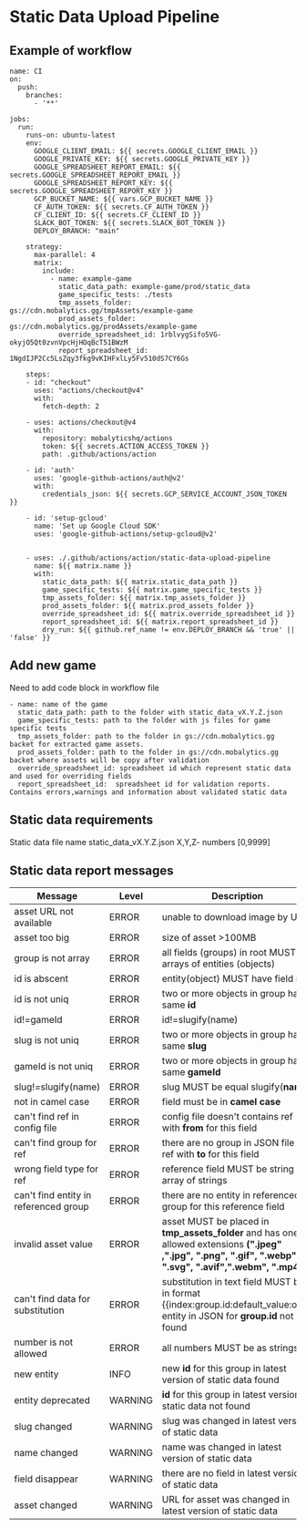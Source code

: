 # Static Data Upload Pipeline

## Example of workflow

```
name: CI
on:
  push:
    branches:
      - '**'  

jobs:  
  run:    
    runs-on: ubuntu-latest    
    env:
      GOOGLE_CLIENT_EMAIL: ${{ secrets.GOOGLE_CLIENT_EMAIL }}
      GOOGLE_PRIVATE_KEY: ${{ secrets.GOOGLE_PRIVATE_KEY }}    
      GOOGLE_SPREADSHEET_REPORT_EMAIL: ${{ secrets.GOOGLE_SPREADSHEET_REPORT_EMAIL }}
      GOOGLE_SPREADSHEET_REPORT_KEY: ${{ secrets.GOOGLE_SPREADSHEET_REPORT_KEY }}        
      GCP_BUCKET_NAME: ${{ vars.GCP_BUCKET_NAME }}     
      CF_AUTH_TOKEN: ${{ secrets.CF_AUTH_TOKEN }}     
      CF_CLIENT_ID: ${{ secrets.CF_CLIENT_ID }}  
      SLACK_BOT_TOKEN: ${{ secrets.SLACK_BOT_TOKEN }}     
      DEPLOY_BRANCH: "main"

    strategy:
      max-parallel: 4
      matrix:
        include:        
          - name: example-game
            static_data_path: example-game/prod/static_data
            game_specific_tests: ./tests        
            tmp_assets_folder: gs://cdn.mobalytics.gg/tmpAssets/example-game
            prod_assets_folder: gs://cdn.mobalytics.gg/prodAssets/example-game 
            override_spreadsheet_id: 1rblvygSifo5VG-okyjO5Qt0zvnVpcHjHOqBcT51BWzM
            report_spreadsheet_id: 1NgdIJP2Cc5LsZqy3fkg9vKIHFxlLy5Fv510dS7CY6Gs

    steps:
    - id: "checkout"
      uses: "actions/checkout@v4"
      with:
        fetch-depth: 2

    - uses: actions/checkout@v4
      with:
        repository: mobalyticshq/actions
        token: ${{ secrets.ACTION_ACCESS_TOKEN }}
        path: .github/actions/action
          
    - id: 'auth'
      uses: 'google-github-actions/auth@v2'
      with:
        credentials_json: ${{ secrets.GCP_SERVICE_ACCOUNT_JSON_TOKEN }}

    - id: 'setup-gcloud'
      name: 'Set up Google Cloud SDK'
      uses: 'google-github-actions/setup-gcloud@v2'


    - uses: ./.github/actions/action/static-data-upload-pipeline
      name: ${{ matrix.name }}
      with:
        static_data_path: ${{ matrix.static_data_path }}
        game_specific_tests: ${{ matrix.game_specific_tests }}
        tmp_assets_folder: ${{ matrix.tmp_assets_folder }}
        prod_assets_folder: ${{ matrix.prod_assets_folder }}
        override_spreadsheet_id: ${{ matrix.override_spreadsheet_id }}
        report_spreadsheet_id: ${{ matrix.report_spreadsheet_id }}    
        dry_run: ${{ github.ref_name != env.DEPLOY_BRANCH && 'true' || 'false' }}

```

## Add new game 

Need to add code block in workflow file 

```
- name: name of the game 
  static_data_path: path to the folder with static_data_vX.Y.Z.json 
  game_specific_tests: path to the folder with js files for game specific tests 
  tmp_assets_folder: path to the folder in gs://cdn.mobalytics.gg backet for extracted game assets.
  prod_assets_folder: path to the folder in gs://cdn.mobalytics.gg backet where assets will be copy after validation
  override_spreadsheet_id: spreadsheet id which represent static data and used for overriding fields
  report_spreadsheet_id:  spreadsheet id for validation reports. Contains errors,warnings and information about validated static data
```

## Static data requirements 
 Static data file name static_data_vX.Y.Z.json X,Y,Z- numbers [0,9999]


## Static data report messages

| Message    | Level | Description |
| -------- | ------- | ------- |
| asset URL not available | ERROR | unable to download image by URL |
| asset too big | ERROR | size of asset >100MB|
| group is not array | ERROR | all fields (groups) in root MUST be arrays of entities (objects)|
| id is abscent | ERROR | entity(object) MUST have field **id**|
| id is not uniq | ERROR | two or more objects in group have same **id**|
| id!=gameId| ERROR |id!=slugify(name) | ERROR | if object has **gameId** id MUST equal **gameId** else if object has **name** id MUST equal slugify(**name**)|
| slug is not uniq | ERROR | two or more objects in group have same **slug**|
| gameId is not uniq | ERROR | two or more objects in group have same **gameId**|
| slug!=slugify(name) | ERROR | slug MUST be equal slugify(**name**)|
| not in camel case | ERROR | field must be in **camel case** |
| can't find ref in config file | ERROR |  config file doesn't contains ref with **from** for this field|
| can't find group for ref | ERROR | there are no group in JSON file for ref with **to** for this field|
| wrong field type for ref | ERROR | reference field MUST be string or array of strings|
| can't find entity in referenced group | ERROR | there are no entity in referenced group for this reference field  |
| invalid asset value | ERROR | asset MUST be placed in **tmp_assets_folder** and has one of allowed extensions **(".jpeg" ,".jpg", ".png", ".gif", ".webp", ".svg", ".avif",".webm", ".mp4")**|
| can't find data for substitution | ERROR | substitution in text field MUST be in format {{index:group.id:default_value:opt}}  entity in JSON for **group.id** not found|
| number is not allowed | ERROR | all numbers MUST be as strings|
| new entity | INFO | new **id**  for this group in latest version of static data found|
| entity deprecated | WARNING | **id**  for this group in latest version of static data not found |
| slug changed | WARNING | slug was changed in latest  version of static data|
| name changed | WARNING | name was changed in latest  version of static data|
| field disappear | WARNING | there are no field in latest  version of static data|
| asset changed | WARNING | URL for asset was changed in latest  version of static data|
 
